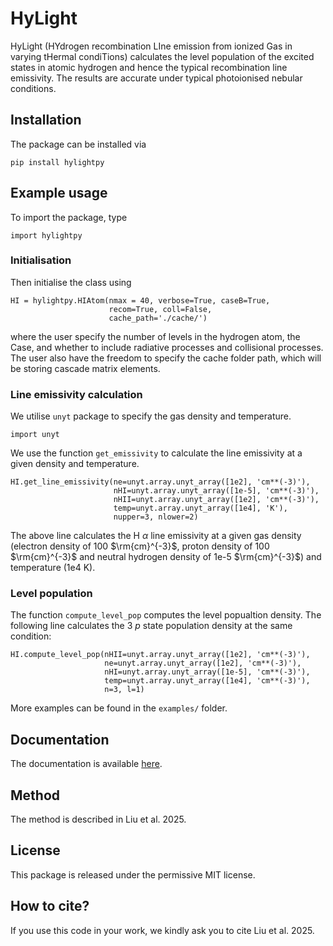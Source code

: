 # HyLight

HyLight (HYdrogen recombination LIne emission from ionized Gas in varying tHermal condiTions) calculates the level population of the excited states in atomic hydrogen and hence the typical recombination line emissivity. The results are accurate under typical photoionised nebular conditions. 

## Installation

The package can be installed via
```
pip install hylightpy
```
## Example usage

To import the package, type

```
import hylightpy
```

### Initialisation
Then initialise the class using 
```
HI = hylightpy.HIAtom(nmax = 40, verbose=True, caseB=True, 
                      recom=True, coll=False, 
                      cache_path='./cache/')
```
where the user specify the number of levels in the hydrogen atom, the Case, and whether to include radiative processes and collisional processes. The user also have the freedom to specify the cache folder path, which will be storing cascade matrix elements. 

### Line emissivity calculation

We utilise `unyt` package to specify the gas density and temperature. 

```
import unyt
```

We use the function `get_emissivity` to calculate the line emissivity at a given density and temperature. 

```
HI.get_line_emissivity(ne=unyt.array.unyt_array([1e2], 'cm**(-3)'), 
                       nHI=unyt.array.unyt_array([1e-5], 'cm**(-3)'), 
                       nHII=unyt.array.unyt_array([1e2], 'cm**(-3)'), 
                       temp=unyt.array.unyt_array([1e4], 'K'), 
                       nupper=3, nlower=2)
```
The above line calculates the H $\alpha$ line emissivity at a given gas density (electron density of 100 $\rm{cm}^{-3}$, proton density of 100 $\rm{cm}^{-3}$ and neutral hydrogen density of 1e-5 $\rm{cm}^{-3}$) and temperature (1e4 K). 

### Level population

The function `compute_level_pop` computes the level popualtion density. The following line calculates the 3 $p$ state population density at the same condition:
```
HI.compute_level_pop(nHII=unyt.array.unyt_array([1e2], 'cm**(-3)'), 
                     ne=unyt.array.unyt_array([1e2], 'cm**(-3)'), 
                     nHI=unyt.array.unyt_array([1e-5], 'cm**(-3)'), 
                     temp=unyt.array.unyt_array([1e4], 'cm**(-3)'), 
                     n=3, l=1)
```

More examples can be found in the `examples/` folder. 

## Documentation

The documentation is available [here](https://yuankangliu.github.io/HyLight/).

## Method

The method is described in Liu et al. 2025. 

## License

This package is released under the permissive MIT license. 

## How to cite?

If you use this code in your work, we kindly ask you to cite Liu et al. 2025. 